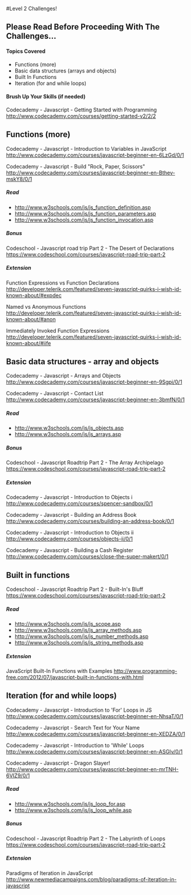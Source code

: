 #Level 2 Challenges!

## Please Read Before Proceeding With The Challenges...

#### Topics Covered

- Functions (more)
- Basic data structures (arrays and objects)
- Built In Functions
- Iteration (for and while loops)

#### Brush Up Your Skills (if needed)
Codecademy - Javascript - Getting Started with Programming
<http://www.codecademy.com/courses/getting-started-v2/2/2>

## Functions (more)
Codecademy - Javascript - Introduction to Variables in JavaScript
<http://www.codecademy.com/courses/javascript-beginner-en-6LzGd/0/1>

Codecademy - Javascript - Build "Rock, Paper, Scissors"
<http://www.codecademy.com/courses/javascript-beginner-en-Bthev-mskY8/0/1>

##### Read
- <http://www.w3schools.com/js/js_function_definition.asp>
- <http://www.w3schools.com/js/js_function_parameters.asp>
- <http://www.w3schools.com/js/js_function_invocation.asp>

##### Bonus

Codeschool - Javascript road trip Part 2 - The Desert of Declarations
<https://www.codeschool.com/courses/javascript-road-trip-part-2>

##### Extension

Function Expressions vs Function Declarations
<http://developer.telerik.com/featured/seven-javascript-quirks-i-wish-id-known-about/#expdec>

Named vs Anonymous Functions
<http://developer.telerik.com/featured/seven-javascript-quirks-i-wish-id-known-about/#anon>

Immediately Invoked Function Expressions
<http://developer.telerik.com/featured/seven-javascript-quirks-i-wish-id-known-about/#iife>

## Basic data structures - array and objects

Codecademy - Javascript - Arrays and Objects
<http://www.codecademy.com/courses/javascript-beginner-en-9Sgpi/0/1>

Codecademy - Javascript - Contact List
<http://www.codecademy.com/courses/javascript-beginner-en-3bmfN/0/1>

##### Read
- <http://www.w3schools.com/js/js_objects.asp>
- <http://www.w3schools.com/js/js_arrays.asp>

##### Bonus

Codeschool - Javascript Roadtrip Part 2 - The Array Archipelago
<https://www.codeschool.com/courses/javascript-road-trip-part-2>

##### Extension

Codecademy - Javascript - Introduction to Objects i
<http://www.codecademy.com/courses/spencer-sandbox/0/1>

Codecademy - Javascript - Building an Address Book
<http://www.codecademy.com/courses/building-an-address-book/0/1>

Codecademy - Javascript - Introduction to Objects ii
<http://www.codecademy.com/courses/objects-ii/0/1>

Codecademy - Javascript - Building a Cash Register
<http://www.codecademy.com/courses/close-the-super-makert/0/1>

## Built in functions

Codeschool - Javascript Roadtrip Part 2 - Built-In's Bluff
<https://www.codeschool.com/courses/javascript-road-trip-part-2>

##### Read
- <http://www.w3schools.com/js/js_scope.asp>
- <http://www.w3schools.com/js/js_array_methods.asp>
- <http://www.w3schools.com/js/js_number_methods.asp>
- <http://www.w3schools.com/js/js_string_methods.asp>

##### Extension

JavaScript Built-In Functions with Examples
<http://www.programming-free.com/2012/07/javascript-built-in-functions-with.html>

## Iteration (for and while loops)
Codecademy - Javascript - Introduction to 'For' Loops in JS
<http://www.codecademy.com/courses/javascript-beginner-en-NhsaT/0/1>

Codecademy - Javascript - Search Text for Your Name
<http://www.codecademy.com/courses/javascript-beginner-en-XEDZA/0/1>

Codecademy - Javascript - Introduction to 'While' Loops
<http://www.codecademy.com/courses/javascript-beginner-en-ASGIv/0/1>

Codecademy - Javascript - Dragon Slayer!
<http://www.codecademy.com/courses/javascript-beginner-en-mrTNH-6VIZ9/0/1>

##### Read
- <http://www.w3schools.com/js/js_loop_for.asp>
- <http://www.w3schools.com/js/js_loop_while.asp>

##### Bonus

Codeschool - Javascript Roadtrip Part 2 - The Labyrinth of Loops
<https://www.codeschool.com/courses/javascript-road-trip-part-2>

##### Extension

Paradigms of Iteration in JavaScript
<http://www.newmediacampaigns.com/blog/paradigms-of-iteration-in-javascript>
